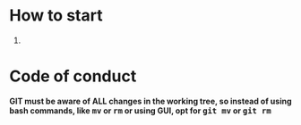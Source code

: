 # How to start

1.  

# Code of conduct

**GIT must be aware of ALL changes in the working tree, so instead of using bash commands, like <kbd>mv</kbd> or <kbd>rm</kbd> or using GUI, opt for <kbd>git mv</kbd> or <kbd>git rm</kbd>**